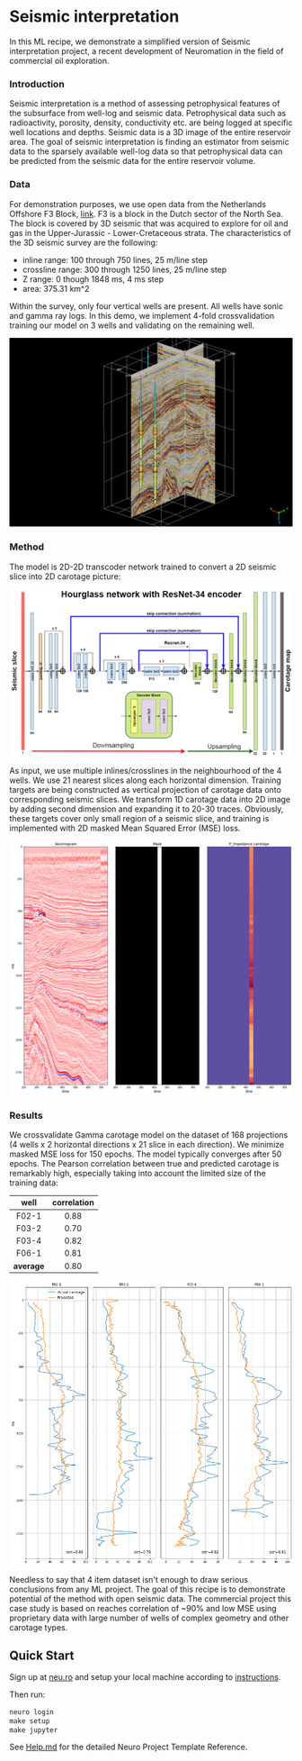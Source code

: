 # Seismic interpretation
In this ML recipe, we demonstrate a simplified version of Seismic interpretation project, a recent development of Neuromation in the field of commercial oil exploration.   

### Introduction
Seismic interpretation is a method of assessing petrophysical features of the subsurface from well-log and seismic data. Petrophysical data such as radioactivity, porosity, density, conductivity etc. are being logged at specific well locations and depths. Seismic data is a 3D image of the entire reservoir area. The goal of seismic interpretation is finding an estimator from seismic data to the sparsely available well-log data so that petrophysical data can be predicted from the seismic data for the entire reservoir volume. 

### Data
For demonstration purposes, we use open data from the Netherlands Offshore F3 Block, [link](https://terranubis.com/datainfo/Netherlands-Offshore-F3-Block-Complete). F3 is a block in the Dutch sector of the North Sea. The block is covered by 3D seismic that was acquired to explore for oil and gas in the Upper-Jurassic - Lower-Cretaceous strata.  The characteristics of the 3D seismic survey are the following: 
- inline range: 100 through 750 lines, 25 m/line step
- crossline range: 300 through 1250 lines, 25 m/line step
- Z range: 0 though 1848 ms, 4 ms step
- area: 375.31 km^2
 
Within the survey, only four vertical wells are present. All wells have sonic and gamma ray logs. In this demo, we implement 4-fold crossvalidation training our model on 3 wells and validating on the remaining well.

![](./img/scene.png)

### Method
The model is 2D-2D transcoder network trained to convert a 2D seismic slice into 2D carotage picture:

![](./img/network.png)

As input, we use multiple inlines/crosslines in the neighbourhood of the 4 wells. We use 21 nearest slices along each horizontal dimension. Training targets are being constructed as vertical projection of carotage data onto corresponding seismic slices. We transform 1D carotage data into 2D image by adding second dimension and expanding it to 20-30 traces. Obviously, these targets cover only small region of a seismic slice, and training is implemented with 2D masked Mean Squared Error (MSE) loss.
 
![](./img/data.png)

### Results

We crossvalidate Gamma carotage model on the dataset of 168 projections (4 wells x 2 horizontal directions x 21 slice in each direction). We minimize masked MSE loss for 150 epochs. The model typically converges after 50 epochs. The Pearson correlation between true and predicted carotage is remarkably high, especially taking into account the limited size of the training data:

|well|correlation|
|:---:|:---:|
|F02-1|0.88|
|F03-2|0.70|
|F03-4|0.82|
|F06-1|0.81|
|**average**|0.80|

![](./img/results.png)

Needless to say that 4 item dataset isn't enough to draw serious conclusions from any ML project. The goal of this recipe is to demonstrate potential of the method with open seismic data. The commercial project this case study is based on reaches correlation of ~90% and low MSE using proprietary data with large number of wells of complex geometry and other carotage types.

## Quick Start

Sign up at [neu.ro](https://neu.ro) and setup your local machine according to [instructions](https://neu.ro/docs).
 
Then run:

```shell
neuro login
make setup
make jupyter
```

See [Help.md](HELP.md) for the detailed Neuro Project Template Reference.
